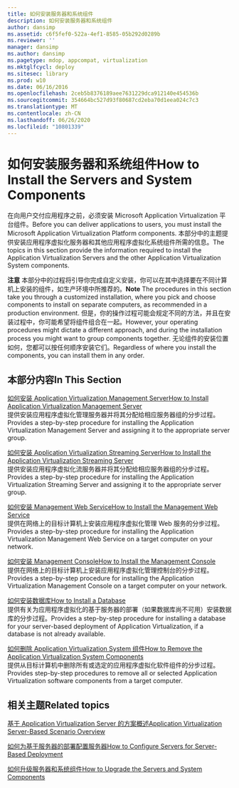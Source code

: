 ```yaml
---
title: 如何安装服务器和系统组件
description: 如何安装服务器和系统组件
author: dansimp
ms.assetid: c6f5fef0-522a-4ef1-8585-05b292d0289b
ms.reviewer: ''
manager: dansimp
ms.author: dansimp
ms.pagetype: mdop, appcompat, virtualization
ms.mktglfcycl: deploy
ms.sitesec: library
ms.prod: w10
ms.date: 06/16/2016
ms.openlocfilehash: 2ceb5b8376189aee7631229dca912140e454536b
ms.sourcegitcommit: 354664bc527d93f80687cd2eba70d1eea024c7c3
ms.translationtype: MT
ms.contentlocale: zh-CN
ms.lasthandoff: 06/26/2020
ms.locfileid: "10801339"
---
```

# <span data-ttu-id="dbe0b-103">如何安装服务器和系统组件</span><span class="sxs-lookup"><span data-stu-id="dbe0b-103">How to Install the Servers and System Components</span></span>


<span data-ttu-id="dbe0b-104">在向用户交付应用程序之前，必须安装 Microsoft Application Virtualization 平台组件。</span><span class="sxs-lookup"><span data-stu-id="dbe0b-104">Before you can deliver applications to users, you must install the Microsoft Application Virtualization Platform components.</span></span> <span data-ttu-id="dbe0b-105">本部分中的主题提供安装应用程序虚拟化服务器和其他应用程序虚拟化系统组件所需的信息。</span><span class="sxs-lookup"><span data-stu-id="dbe0b-105">The topics in this section provide the information required to install the Application Virtualization Servers and the other Application Virtualization System components.</span></span>

<span data-ttu-id="dbe0b-106">**注意** 本部分中的过程将引导你完成自定义安装，你可以在其中选择要在不同计算机上安装的组件，如生产环境中所推荐的。</span><span class="sxs-lookup"><span data-stu-id="dbe0b-106">**Note** The procedures in this section take you through a customized installation, where you pick and choose components to install on separate computers, as recommended in a production environment.</span></span> <span data-ttu-id="dbe0b-107">但是，你的操作过程可能会规定不同的方法，并且在安装过程中，你可能希望将组件组合在一起。</span><span class="sxs-lookup"><span data-stu-id="dbe0b-107">However, your operating procedures might dictate a different approach, and during the installation process you might want to group components together.</span></span> <span data-ttu-id="dbe0b-108">无论组件的安装位置如何，您都可以按任何顺序安装它们。</span><span class="sxs-lookup"><span data-stu-id="dbe0b-108">Regardless of where you install the components, you can install them in any order.</span></span>

 

## <span data-ttu-id="dbe0b-109">本部分内容</span><span class="sxs-lookup"><span data-stu-id="dbe0b-109">In This Section</span></span>


<a href="" id="how-to-install-application-virtualization-management-server"></a>[<span data-ttu-id="dbe0b-110">如何安装 Application Virtualization Management Server</span><span class="sxs-lookup"><span data-stu-id="dbe0b-110">How to Install Application Virtualization Management Server</span></span>](how-to-install-application-virtualization-management-server.md)  
<span data-ttu-id="dbe0b-111">提供安装应用程序虚拟化管理服务器并将其分配给相应服务器组的分步过程。</span><span class="sxs-lookup"><span data-stu-id="dbe0b-111">Provides a step-by-step procedure for installing the Application Virtualization Management Server and assigning it to the appropriate server group.</span></span>

<a href="" id="how-to-install-the-application-virtualization-streaming-server"></a>[<span data-ttu-id="dbe0b-112">如何安装 Application Virtualization Streaming Server</span><span class="sxs-lookup"><span data-stu-id="dbe0b-112">How to Install the Application Virtualization Streaming Server</span></span>](how-to-install-the-application-virtualization-streaming-server.md)  
<span data-ttu-id="dbe0b-113">提供安装应用程序虚拟化流服务器并将其分配给相应服务器组的分步过程。</span><span class="sxs-lookup"><span data-stu-id="dbe0b-113">Provides a step-by-step procedure for installing the Application Virtualization Streaming Server and assigning it to the appropriate server group.</span></span>

<a href="" id="how-to-install-the-management-web-service"></a>[<span data-ttu-id="dbe0b-114">如何安装 Management Web Service</span><span class="sxs-lookup"><span data-stu-id="dbe0b-114">How to Install the Management Web Service</span></span>](how-to-install-the-management-web-service.md)  
<span data-ttu-id="dbe0b-115">提供在网络上的目标计算机上安装应用程序虚拟化管理 Web 服务的分步过程。</span><span class="sxs-lookup"><span data-stu-id="dbe0b-115">Provides a step-by-step procedure for installing the Application Virtualization Management Web Service on a target computer on your network.</span></span>

<a href="" id="how-to-install-the-management-console"></a>[<span data-ttu-id="dbe0b-116">如何安装 Management Console</span><span class="sxs-lookup"><span data-stu-id="dbe0b-116">How to Install the Management Console</span></span>](how-to-install-the-management-console.md)  
<span data-ttu-id="dbe0b-117">提供在网络上的目标计算机上安装应用程序虚拟化管理控制台的分步过程。</span><span class="sxs-lookup"><span data-stu-id="dbe0b-117">Provides a step-by-step procedure for installing the Application Virtualization Management Console on a target computer on your network.</span></span>

<a href="" id="how-to-install-a-database"></a>[<span data-ttu-id="dbe0b-118">如何安装数据库</span><span class="sxs-lookup"><span data-stu-id="dbe0b-118">How to Install a Database</span></span>](how-to-install-a-database.md)  
<span data-ttu-id="dbe0b-119">提供有关为应用程序虚拟化的基于服务器的部署（如果数据库尚不可用）安装数据库的分步过程。</span><span class="sxs-lookup"><span data-stu-id="dbe0b-119">Provides a step-by-step procedure for installing a database for your server-based deployment of Application Virtualization, if a database is not already available.</span></span>

<a href="" id="how-to-remove-the-application-virtualization-system-components"></a>[<span data-ttu-id="dbe0b-120">如何删除 Application Virtualization System 组件</span><span class="sxs-lookup"><span data-stu-id="dbe0b-120">How to Remove the Application Virtualization System Components</span></span>](how-to-remove-the-application-virtualization-system-components.md)  
<span data-ttu-id="dbe0b-121">提供从目标计算机中删除所有或选定的应用程序虚拟化软件组件的分步过程。</span><span class="sxs-lookup"><span data-stu-id="dbe0b-121">Provides step-by-step procedures to remove all or selected Application Virtualization software components from a target computer.</span></span>

## <span data-ttu-id="dbe0b-122">相关主题</span><span class="sxs-lookup"><span data-stu-id="dbe0b-122">Related topics</span></span>


[<span data-ttu-id="dbe0b-123">基于 Application Virtualization Server 的方案概述</span><span class="sxs-lookup"><span data-stu-id="dbe0b-123">Application Virtualization Server-Based Scenario Overview</span></span>](application-virtualization-server-based-scenario-overview.md)

[<span data-ttu-id="dbe0b-124">如何为基于服务器的部署配置服务器</span><span class="sxs-lookup"><span data-stu-id="dbe0b-124">How to Configure Servers for Server-Based Deployment</span></span>](how-to-configure-servers-for-server-based-deployment.md)

[<span data-ttu-id="dbe0b-125">如何升级服务器和系统组件</span><span class="sxs-lookup"><span data-stu-id="dbe0b-125">How to Upgrade the Servers and System Components</span></span>](how-to-upgrade-the-servers-and-system-components.md)

 

 





